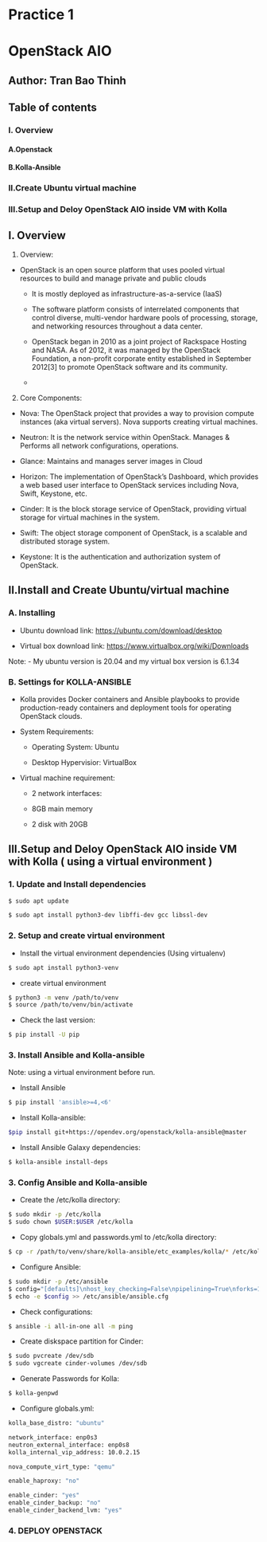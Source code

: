 # Practice 1
# OpenStack AIO
## Author: Tran Bao Thinh
## Table of contents
### I. Overview
#### A.Openstack
#### B.Kolla-Ansible
### II.Create Ubuntu virtual machine
### III.Setup and Deloy OpenStack AIO inside VM with Kolla
## I. Overview
1. Overview:
 - OpenStack is an open source platform that uses pooled virtual resources to build and manage private and public clouds
    - It is mostly deployed as infrastructure-as-a-service (IaaS)
    
    - The software platform consists of interrelated components that control diverse, multi-vendor hardware pools of processing, storage, and networking resources           throughout a data center.
    
    - OpenStack began in 2010 as a joint project of Rackspace Hosting and NASA. As of 2012, it was managed by the OpenStack Foundation, a non-profit corporate entity       established in September 2012[3] to promote OpenStack software and its community.
    - 
2. Core Components:

  - Nova: The OpenStack project that provides a way to provision compute instances (aka virtual servers). Nova supports creating virtual machines.

  - Neutron:  It is the network service within OpenStack. Manages & Performs all network configurations, operations.

  - Glance: Maintains and manages server images in Cloud

  - Horizon: The implementation of OpenStack’s Dashboard, which provides a web based user interface to OpenStack services including Nova, Swift, Keystone, etc.

  - Cinder: It is the block storage service of OpenStack, providing virtual storage for virtual machines in the system.

  - Swift: The object storage component of OpenStack, is a scalable and distributed storage system.

  - Keystone: It is the authentication and authorization system of OpenStack.

## II.Install and Create Ubuntu/virtual machine
### A. Installing
- Ubuntu download link: https://ubuntu.com/download/desktop

- Virtual box download link: https://www.virtualbox.org/wiki/Downloads

Note: - My ubuntu version is 20.04 and my virtual box version is 6.1.34

### B. Settings for KOLLA-ANSIBLE

  - Kolla provides Docker containers and Ansible playbooks to provide production-ready containers and deployment tools for operating OpenStack clouds.

  - System Requirements:
  
    - Operating System: Ubuntu
    
    - Desktop Hypervisior: VirtualBox
    
  - Virtual machine requirement:
  
    - 2 network interfaces:

    - 8GB main memory
    - 2 disk with 20GB

## III.Setup and Deloy OpenStack AIO inside VM with Kolla ( using a virtual environment )

### 1. Update and Install dependencies
```bash
$ sudo apt update 
```

```bash
$ sudo apt install python3-dev libffi-dev gcc libssl-dev
```

### 2. Setup and create virtual environment
- Install the virtual environment dependencies (Using virtualenv)

```bash
$ sudo apt install python3-venv
```

- create virtual environment

```bash
$ python3 -m venv /path/to/venv
$ source /path/to/venv/bin/activate
```
- Check the last version:

```bash
$ pip install -U pip
```

### 3. Install Ansible and Kolla-ansible

Note: using a virtual environment before run.

- Install Ansible

```bash
$ pip install 'ansible>=4,<6'
```

- Install Kolla-ansible:

```bash
$pip install git+https://opendev.org/openstack/kolla-ansible@master
```

- Install Ansible Galaxy dependencies:

```bash
$ kolla-ansible install-deps
```

### 3. Config Ansible and Kolla-ansible 

- Create the /etc/kolla directory:

```bash
$ sudo mkdir -p /etc/kolla
$ sudo chown $USER:$USER /etc/kolla
```

- Copy globals.yml and passwords.yml to /etc/kolla directory:

```bash
$ cp -r /path/to/venv/share/kolla-ansible/etc_examples/kolla/* /etc/kolla
```

- Configure Ansible:

```bash
$ sudo mkdir -p /etc/ansible
$ config="[defaults]\nhost_key_checking=False\npipelining=True\nforks=100"
$ echo -e $config >> /etc/ansible/ansible.cfg
```

- Check configurations:

```bash
$ ansible -i all-in-one all -m ping
```

- Create diskspace partition for Cinder:

```bash
$ sudo pvcreate /dev/sdb
$ sudo vgcreate cinder-volumes /dev/sdb
```

- Generate Passwords for Kolla:

```bash
$ kolla-genpwd
```

- Configure globals.yml:

```bash
kolla_base_distro: "ubuntu"

network_interface: enp0s3
neutron_external_interface: enp0s8
kolla_internal_vip_address: 10.0.2.15

nova_compute_virt_type: "qemu"

enable_haproxy: "no"

enable_cinder: "yes"
enable_cinder_backup: "no"
enable_cinder_backend_lvm: "yes"
```
### 4. DEPLOY OPENSTACK
